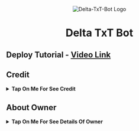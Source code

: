 <p align="center">
  <img src="https://graph.org/file/31d95e187c003ef6032b2-4828e1b612ea9aa1a2.jpg" alt="Delta-TxT-Bot Logo">
</p>
<h1 align="center">
  Delta TxT Bot
</h1>

## Deploy Tutorial - [Video Link](https://youtu.be/l1u3C_F79QE)

## Credit

<b><details><summary>Tap On Me For See Credit</summary>

💝 Credit Goes To [Tech VJ](https://telegram.me/Kingvj01) 

💖 And Thank You So Much To All Who Help In This Journey 💕

Copyright ©️ [Delta Botz ](https://telegram.me/King_Nomis)

</b>
</details>

## About Owner 

<b><details><summary>Tap On Me For See Details Of Owner</summary>
- Telegram Channel : [Delta Botz](https://telegram.me/ItsNomis)
- Contact Link : [King Nomis](https://telegram.me/King_Nomis)
</b>
</details>
